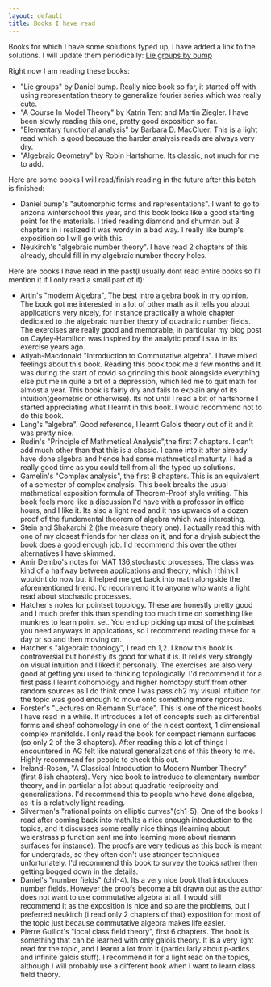 ```yaml
---
layout: default
title: Books I have read
---
```

Books for which I have some solutions typed up, I have added a link to the solutions. I will update them periodically:
[Lie groups by bump](/books/ch_2.pdf)

Right now I am reading these books:
<ul>
 <li> "Lie groups" by Daniel bump. Really nice book so far, it started off with using representation theory to generalize fourier series which was really cute.</li>
 <li>"A Course In Model Theory" by Katrin Tent and Martin Ziegler. I have been slowly reading this one, pretty good exposition so far.</li>
 <li>"Elementary functional analysis" by Barbara D. MacCluer. This is a light read which is good because the harder analysis reads are always very dry.</li>
 <li> "Algebraic Geometry" by Robin Hartshorne. Its classic, not much for me to add. </li>
</ul>

Here are some books I will read/finish reading in the future after this batch is finished:

<ul>
 <li>Daniel bump's "automorphic forms and representations". I want to go to arizona winterschool this year, and this book looks like a good starting point for the materials. I tried reading diamond and shurman but 3 chapters in i realized it was wordy in a bad way. I really like bump's exposition so I will go with this.</li>
 <li> Neukirch's "algebraic number theory". I have read 2 chapters of this already, should fill in my algebraic number theory holes.</li>
</ul>

Here are books I have read in the past(I usually dont read entire books so I'll mention it if I only read a small part of it):
<ul>
 <li>Artin's "modern Algebra", The best intro algebra book in my opinion. The book got me interested in a lot of other math as it tells you about applications very nicely, for instance practically a whole chapter dedicated to the algebraic number theory of quadratic number fields. The exercises are really good and memorable, in particular my blog post on Cayley-Hamilton was inspired by the analytic proof i saw in its exercise years ago. </li>
 <li>Atiyah-Macdonald "Introduction to Commutative algebra". I have mixed feelings about this book. Reading this book took me a few months and It was during the start of covid so grinding this book alongside everything else put me in quite a bit of a depression, which led me to quit math for almost a year. This book is fairly dry and fails to explain any of its intuition(geometric or otherwise). Its not until I read a bit of hartshorne I started appreciating what I learnt in this book. I would recommend not to do this book.</li>
 <li>Lang's "algebra". Good reference, I learnt Galois theory out of it and it was pretty nice. </li>
 <li>Rudin's "Principle of Mathmetical Analysis",the first 7 chapters. I can't add much other than that this is a classic. I came into it after already have done algebra and hence had some mathmetical maturity. I had a really good time as you could tell from all the typed up solutions.</li>
 <li>Gamelin's "Complex analysis", the first 8 chapters. This is an equivalent of a semester of complex analysis. This book breaks the usual mathmetical exposition formula of Theorem-Proof style writing. This book feels more like a discussion I'd have with a professor in office hours, and I like it. Its also a light read and it has upwards of a dozen proof of the fundemental theorem of algebra which was interesting.</li>
 <li>Stein and Shakarchi 2 (the measure theory one). I actually read this with one of my closest friends for her class on it, and for a dryish subject the book does a good enough job. I'd recommend this over the other alternatives I have skimmed.</li>
 <li>Amir Dembo's notes for MAT 136,stochastic processes. The class was kind of a halfway between applications and theory, which I think I wouldnt do now but it helped me get back into math alongside the aforementioned friend. I'd recommend it to anyone who wants a light read about stochastic processes.</li>
 <li>Hatcher's notes for pointset topology. These are honestly pretty good and I much prefer this than spending too much time on something like munkres to learn point set. You end up picking up most of the pointset you need anyways in applications, so I recommend reading these for a day or so and then moving on.</li>
 <li>Hatcher's "algebraic topology", I read ch 1,2. I know this book is controversial but honestly its good for what it is. It relies very strongly on visual intuition and I liked it personally. The exercises are also very good at getting you used to thinking topologically. I'd recommend it for a first pass.I learnt cohomology and higher homotopy stuff from other random sources as I do think once I was pass ch2 my visual intuition for the topic was good enough to move onto something more rigorous.</li>
 <li>Forster's "Lectures on Riemann Surface". This is one of the nicest books I have read in a while. It introduces a lot of concepts such as differential forms and sheaf cohomology in one of the nicest context, 1 dimensional complex manifolds. I only read the book for compact riemann surfaces (so only 2 of the 3 chapters). After reading this a lot of things I encountered in AG felt like natural generalizations of this theory to me. Highly recommend for people to check this out.</li>
 <li>Ireland-Rosen, "A Classical Introduction to Modern Number Theory" (first 8 ish chapters). Very nice book to introduce to elementary number theory, and in particlar a lot about quadratic reciprocity and generalizations. I'd recommend this to people who have done algebra, as it is a relatively light reading. </li>
 <li>Silverman's "rational points on elliptic curves"(ch1-5). One of the books I read after coming back into math.Its a nice enough introduction to the topics, and it discusses some really nice things (learning about weierstrass p function sent me into learning more about riemann surfaces for instance). The proofs are very tedious as this book is meant for undergrads, so they often don't use stronger techniques unfortunately. I'd recommend this book to survey the topics rather then getting bogged down in the details. </li>
 <li>Daniel's "number fields" (ch1-4). Its a very nice book that introduces number fields. However the proofs become a bit drawn out as the author does not want to use commutative algebra at all. I would still recommend it as the exposition is nice and so are the problems, but I preferred neukirch (i read only 2 chapters of that) exposition for most of the topic just because commutative algebra makes life easier. </li>
 <li>Pierre Guillot's "local class field theory", first 6 chapters. The book is something that can be learned with only galois theory. It is a very light read for the topic, and I learnt a lot from it (particularly about p-adics and infinite galois stuff). I recommend it for a light read on the topics, although I will probably use a different book when I want to learn class field theory.</li>
</ul>
